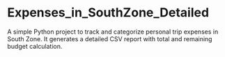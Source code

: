# Expenses_in_SouthZone_Detailed
A simple Python project to track and categorize personal trip expenses in South Zone. It generates a detailed CSV report with total and remaining budget calculation.
